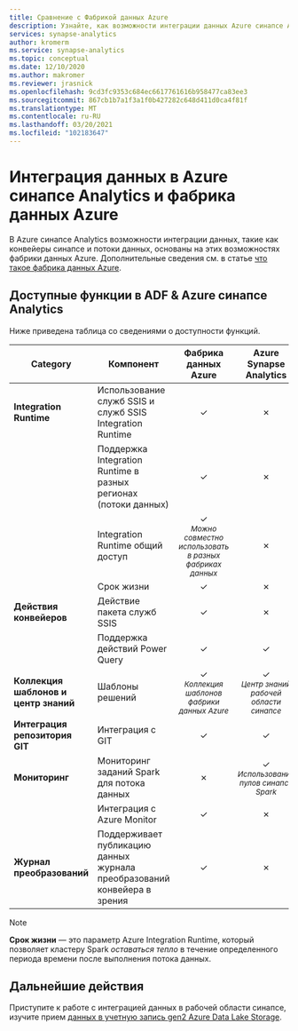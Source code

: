 ```yaml
---
title: Сравнение с Фабрикой данных Azure
description: Узнайте, как возможности интеграции данных Azure синапсе Analytics отличаются от функций фабрики данных Azure.
services: synapse-analytics
author: kromerm
ms.service: synapse-analytics
ms.topic: conceptual
ms.date: 12/10/2020
ms.author: makromer
ms.reviewer: jrasnick
ms.openlocfilehash: 9cd3fc9353c684ec6617761616b958477ca83ee3
ms.sourcegitcommit: 867cb1b7a1f3a1f0b427282c648d411d0ca4f81f
ms.translationtype: MT
ms.contentlocale: ru-RU
ms.lasthandoff: 03/20/2021
ms.locfileid: "102183647"
---
```

# <a name="data-integration-in-azure-synapse-analytics-versus-azure-data-factory"></a>Интеграция данных в Azure синапсе Analytics и фабрика данных Azure

В Azure синапсе Analytics возможности интеграции данных, такие как конвейеры синапсе и потоки данных, основаны на этих возможностях фабрики данных Azure. Дополнительные сведения см. в статье [что такое фабрика данных Azure](../../data-factory/introduction.md).


## <a name="available-features-in-adf--azure-synapse-analytics"></a>Доступные функции в ADF & Azure синапсе Analytics

Ниже приведена таблица со сведениями о доступности функций.

| Category                 | Компонент    |  Фабрика данных Azure  | Azure Synapse Analytics |
| ------------------------ | ---------- | :------------------: | :---------------------: |
| **Integration Runtime**  | Использование служб SSIS и служб SSIS Integration Runtime | ✓ | ✗ |
|                          | Поддержка Integration Runtime в разных регионах (потоки данных) | ✓ | ✗ |
|                          | Integration Runtime общий доступ | ✓<br><small>*Можно совместно использовать в разных фабриках данных* | ✗ |
|                          | Срок жизни | ✓ | ✗ |
| **Действия конвейеров** | Действие пакета служб SSIS | ✓ | ✗ |
|                          | Поддержка действий Power Query | ✓ | ✓ |
| **Коллекция шаблонов и центр знаний** | Шаблоны решений | ✓<br><small>*Коллекция шаблонов фабрики данных Azure* | ✓<br><small>*Центр знаний рабочей области синапсе* |
| **Интеграция репозитория GIT** | Интеграция с GIT | ✓ | ✓ |
| **Мониторинг**           | Мониторинг заданий Spark для потока данных | ✗ | ✓<br><small>*Использование пулов синапсе Spark* |
|                          | Интеграция с Azure Monitor | ✓ | ✗ |
| **Журнал преобразований** | Поддерживает публикацию данных журнала преобразований конвейера в зрения  | ✓ | ✗ |  

> [!Note]
> **Срок жизни** — это параметр Azure Integration Runtime, который позволяет кластеру Spark *оставаться тепло* в течение определенного периода времени после выполнения потока данных.
>


## <a name="next-steps"></a>Дальнейшие действия

Приступите к работе с интеграцией данных в рабочей области синапсе, изучите прием [данных в учетную запись gen2 Azure Data Lake Storage](data-integration-data-lake.md).

